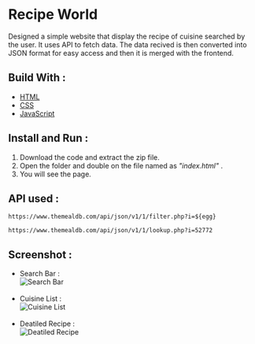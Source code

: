 # Recipe World
Designed a simple website that display the recipe of cuisine searched by the user. It uses API to fetch data. The data recived is then converted into JSON format for easy access and then it is merged with the frontend. 

## Build With :
<ul>
    <li><a href="https://www.w3schools.com/html/" target="_blank">HTML</a></li>
    <li><a href="https://www.w3schools.com/css/" target="_blank">CSS</a></li>
    <li><a href="https://www.w3schools.com/js/" target="_blank">JavaScript</a></li>
</ul>

## Install and Run :
<ol>
    <li>Download the code and extract the zip file.</li>
    <li>Open the folder and double on the file named as <i>"index.html"</i> .</li>
    <li>You will see the page.</li>
</ol>

## API used :
``` https://www.themealdb.com/api/json/v1/1/filter.php?i=${egg} ```

``` https://www.themealdb.com/api/json/v1/1/lookup.php?i=52772 ```

## Screenshot :
<ul>
    <li>Search Bar :<br><img src="Images/1.png" alt="Search Bar"><br><br></li>
    <li>Cuisine List :<br><img src="Images/2.png" alt="Cuisine List"><br><br></li>
    <li>Deatiled Recipe :<br><img src="Images/3.png" alt="Deatiled Recipe"><br><br></li>
</ul>

